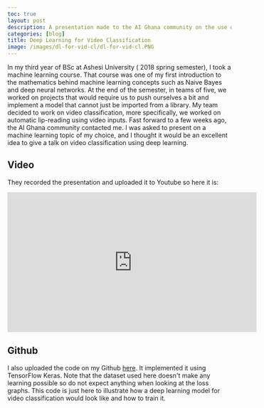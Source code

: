 ```yaml
---
toc: true
layout: post
description: A presentation made to the AI Ghana community on the use of deep learning for video classification.
categories: [blog]
title: Deep Learning for Video Classification
image: /images/dl-for-vid-cl/dl-for-vid-cl.PNG
---
```


In my third year of BSc at Ashesi University ( 2018 spring semester), I took a machine learning course. That course was one of my first introduction to the mathematics behind machine learning concepts such as Naive Bayes and deep neural networks. At the end of the semester, in teams of five, we worked on projects that would require us to push ourselves a bit and implement a model that cannot just be imported from a library. My team decided to work on video classification, more specifically, we worked on automatic lip-reading using video inputs. Fast forward to a few weeks ago, the AI Ghana community contacted me. I was asked to present on a machine learning topic of my choice, and I thought it would be an excellent idea to give a talk on video classification using deep learning. 

## Video

They recorded the presentation and uploaded it to Youtube so here it is:

<iframe width="560" height="315" src="https://www.youtube.com/embed/x2RG0lpzo1c" frameborder="0" allow="accelerometer; autoplay; clipboard-write; encrypted-media; gyroscope; picture-in-picture" allowfullscreen></iframe>

## Github

I also uploaded the code on my Github [here](https://github.com/jean72human/deep-learning-for-video-classification). It implemented it using TensorFlow Keras. Note that the dataset used here doesn't make any learning possible so do not expect anything when looking at the loss graphs. This code is just here to illustrate how a deep learning model for video classification would look like and how to train it.
